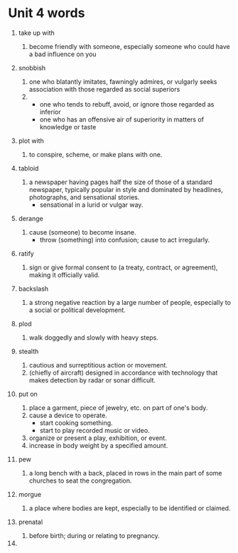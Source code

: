 # Unit 4 words

1. take up with
   1. become friendly with someone, especially someone who could have a bad influence on you
2. snobbish
   1. one who blatantly imitates, fawningly admires, or vulgarly seeks association with those regarded as social superiors
   2. 
      - one who tends to rebuff, avoid, or ignore those regarded as inferior
      - one who has an offensive air of superiority in matters of knowledge or taste
3. plot with
   1. to conspire, scheme, or make plans with one.
4. tabloid
   1. a newspaper having pages half the size of those of a standard newspaper, typically popular in style and dominated by headlines, photographs, and sensational stories.
      - sensational in a lurid or vulgar way.
5. derange
   1. cause (someone) to become insane.
      - throw (something) into confusion; cause to act irregularly.
6. ratify
   1. sign or give formal consent to (a treaty, contract, or agreement), making it officially valid.
7. backslash
   1. a strong negative reaction by a large number of people, especially to a social or political development.
8. plod
   1. walk doggedly and slowly with heavy steps.
9. stealth
   1. cautious and surreptitious action or movement.
   2. (chiefly of aircraft) designed in accordance with technology that makes detection by radar or sonar difficult.
10. put on
    1. place a garment, piece of jewelry, etc. on part of one's body.
    2. cause a device to operate.
       - start cooking something.
       - start to play recorded music or video.
    3. organize or present a play, exhibition, or event.
    4. increase in body weight by a specified amount.
11. pew
    1. a long bench with a back, placed in rows in the main part of some churches to seat the congregation.
    
12. morgue
    1. a place where bodies are kept, especially to be identified or claimed.
13. prenatal
    1. before birth; during or relating to pregnancy.
14. 